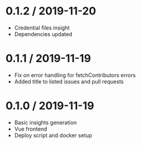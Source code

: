 0.1.2 / 2019-11-20
==================

* Credential files insight
* Dependencies updated

0.1.1 / 2019-11-19
==================

* Fix on error handling for fetchContributors errors
* Added title to listed issues and pull requests

0.1.0 / 2019-11-19
==================

* Basic insights generation
* Vue frontend
* Deploy script and docker setup
